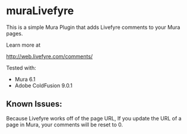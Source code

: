 muraLivefyre
============

This is a simple Mura Plugin that adds Livefyre comments to your Mura pages. 

Learn more at

http://web.livefyre.com/comments/

Tested with:
- Mura 6.1
- Adobe ColdFusion 9.0.1

Known Issues:
- 
Because Livefyre works off of the page URL, If you update the URL of a page in Mura, your comments will be reset to 0. 
